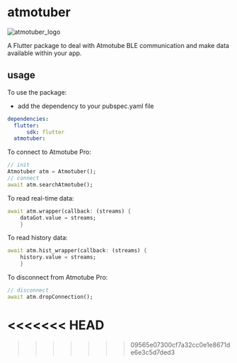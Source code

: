 # atmotuber

![atmotuber_logo](https://user-images.githubusercontent.com/99322237/181044838-d9f3ab77-6ac7-4ab0-8bf1-f24a3e9eb7f7.png)


A Flutter package to deal with Atmotube BLE communication and make data available within your app. 

## usage 
To use the package:
- add the dependency to your pubspec.yaml file

```yaml
dependencies:
  flutter:
      sdk: flutter
  atmotuber:
```

To connect to Atmotube Pro: 

```dart
// init
Atmotuber atm = Atmotuber();
// connect
await atm.searchAtmotube();
```
To read real-time data: 

```dart
await atm.wrapper(callback: (streams) {
    dataGot.value = streams;
    }
```
To read history data: 

```dart
await atm.hist_wrapper(callback: (streams) {
    history.value = streams;
    }
```
To disconnect from Atmotube Pro: 

```dart
// disconnect
await atm.dropConnection(); 
```
<<<<<<< HEAD
=======

>>>>>>> 09565e07300cf7a32cc0e1e8671de6e3c5d7ded3
